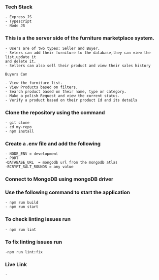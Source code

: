 ### Tech Stack

    - Express JS
    - Typescript
    - Node JS

### This is a the server side of the furniture marketplace system.

    - Users are of two types: Seller and Buyer.
    - Selers can add their furniture to the database,they can view the list,update it
    and delete it.
    - Sellers can also sell their product and view their sales history

    Buyers Can

    - View the furniture list.
    - View Products based on filters.
    - Search product based on their name, type or category.
    - Make a polish Request and view the current status.
    - Verify a product based on their product Id and its details

### Clone the repository using the command

    - git clone
    - cd my-repo
    - npm install

### Create a .env file and add the following

    - NODE_ENV = development
    - PORT
    -DATABASE_URL  = mongodb url from the mongodb atlas
    -BCRYPT_SALT_ROUNDS = any value

### Connect to MongoDB using mongoDB driver

### Use the following command to start the application

    - npm run build
    - npm run start

### To check linting issues run

    - npm run lint

### To fix linting issues run

    -npm run lint:fix

### Live Link

    -

